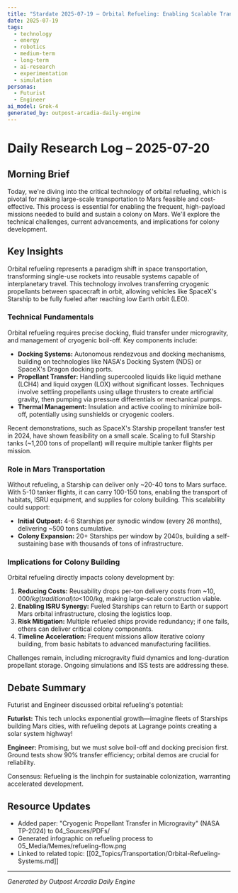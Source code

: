 ```yaml
---
title: "Stardate 2025-07-19 – Orbital Refueling: Enabling Scalable Transportation to Mars and Colony Building"
date: 2025-07-19
tags:
  - technology
  - energy
  - robotics
  - medium-term
  - long-term
  - ai-research
  - experimentation
  - simulation
personas:
  - Futurist
  - Engineer
ai_model: Grok-4
generated_by: outpost-arcadia-daily-engine
---
```


# Daily Research Log – 2025-07-20

## Morning Brief
Today, we're diving into the critical technology of orbital refueling, which is pivotal for making large-scale transportation to Mars feasible and cost-effective. This process is essential for enabling the frequent, high-payload missions needed to build and sustain a colony on Mars. We'll explore the technical challenges, current advancements, and implications for colony development.

## Key Insights
Orbital refueling represents a paradigm shift in space transportation, transforming single-use rockets into reusable systems capable of interplanetary travel. This technology involves transferring cryogenic propellants between spacecraft in orbit, allowing vehicles like SpaceX's Starship to be fully fueled after reaching low Earth orbit (LEO). 

### Technical Fundamentals
Orbital refueling requires precise docking, fluid transfer under microgravity, and management of cryogenic boil-off. Key components include:
- **Docking Systems:** Autonomous rendezvous and docking mechanisms, building on technologies like NASA's Docking System (NDS) or SpaceX's Dragon docking ports.
- **Propellant Transfer:** Handling supercooled liquids like liquid methane (LCH4) and liquid oxygen (LOX) without significant losses. Techniques involve settling propellants using ullage thrusters to create artificial gravity, then pumping via pressure differentials or mechanical pumps.
- **Thermal Management:** Insulation and active cooling to minimize boil-off, potentially using sunshields or cryogenic coolers.

Recent demonstrations, such as SpaceX's Starship propellant transfer test in 2024, have shown feasibility on a small scale. Scaling to full Starship tanks (~1,200 tons of propellant) will require multiple tanker flights per mission.

### Role in Mars Transportation
Without refueling, a Starship can deliver only ~20-40 tons to Mars surface. With 5-10 tanker flights, it can carry 100-150 tons, enabling the transport of habitats, ISRU equipment, and supplies for colony building. This scalability could support:
- **Initial Outpost:** 4-6 Starships per synodic window (every 26 months), delivering ~500 tons cumulative.
- **Colony Expansion:** 20+ Starships per window by 2040s, building a self-sustaining base with thousands of tons of infrastructure.

### Implications for Colony Building
Orbital refueling directly impacts colony development by:
1. **Reducing Costs:** Reusability drops per-ton delivery costs from ~$10,000/kg (traditional) to <$100/kg, making large-scale construction viable.
2. **Enabling ISRU Synergy:** Fueled Starships can return to Earth or support Mars orbital infrastructure, closing the logistics loop.
3. **Risk Mitigation:** Multiple refueled ships provide redundancy; if one fails, others can deliver critical colony components.
4. **Timeline Acceleration:** Frequent missions allow iterative colony building, from basic habitats to advanced manufacturing facilities.

Challenges remain, including microgravity fluid dynamics and long-duration propellant storage. Ongoing simulations and ISS tests are addressing these.

## Debate Summary
Futurist and Engineer discussed orbital refueling's potential:

**Futurist:** This tech unlocks exponential growth—imagine fleets of Starships building Mars cities, with refueling depots at Lagrange points creating a solar system highway!

**Engineer:** Promising, but we must solve boil-off and docking precision first. Ground tests show 90% transfer efficiency; orbital demos are crucial for reliability.

Consensus: Refueling is the linchpin for sustainable colonization, warranting accelerated development.

## Resource Updates
- Added paper: "Cryogenic Propellant Transfer in Microgravity" (NASA TP-2024) to 04_Sources/PDFs/
- Generated infographic on refueling process to 05_Media/Memes/refueling-flow.png
- Linked to related topic: [[02_Topics/Transportation/Orbital-Refueling-Systems.md]]


---

*Generated by Outpost Arcadia Daily Engine* 